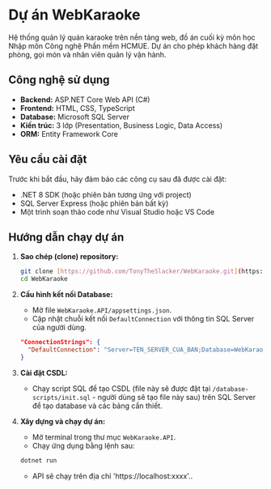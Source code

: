 # Dự án WebKaraoke

Hệ thống quản lý quán karaoke trên nền tảng web, đồ án cuối kỳ môn học Nhập môn Công nghệ Phần mềm HCMUE. Dự án cho phép khách hàng đặt phòng, gọi món và nhân viên quản lý vận hành.

## Công nghệ sử dụng

* **Backend:** ASP.NET Core Web API (C#)
* **Frontend:** HTML, CSS, TypeScript
* **Database:** Microsoft SQL Server
* **Kiến trúc:** 3 lớp (Presentation, Business Logic, Data Access)
* **ORM:** Entity Framework Core

## Yêu cầu cài đặt

Trước khi bắt đầu, hãy đảm bảo các công cụ sau đã được cài đặt:
* .NET 8 SDK (hoặc phiên bản tương ứng với project)
* SQL Server Express (hoặc phiên bản bất kỳ)
* Một trình soạn thảo code như Visual Studio hoặc VS Code

## Hướng dẫn chạy dự án

1.  **Sao chép (clone) repository:**
    ```bash
    git clone [https://github.com/TonyTheSlacker/WebKaraoke.git](https://github.com/TonyTheSlacker/WebKaraoke.git)
    cd WebKaraoke
    ```

2.  **Cấu hình kết nối Database:**
    * Mở file `WebKaraoke.API/appsettings.json`.
    * Cập nhật chuỗi kết nối `DefaultConnection` với thông tin SQL Server của người dùng.
    ```json
    "ConnectionStrings": {
      "DefaultConnection": "Server=TEN_SERVER_CUA_BAN;Database=WebKaraokeDB;Trusted_Connection=True;MultipleActiveResultSets=true;TrustServerCertificate=True"
    }
    ```

3.  **Cài đặt CSDL:**
    * Chạy script SQL để tạo CSDL (file này sẽ được đặt tại `/database-scripts/init.sql` - người dùng sẽ tạo file này sau) trên SQL Server để tạo database và các bảng cần thiết.

4.  **Xây dựng và chạy dự án:**
    * Mở terminal trong thư mục `WebKaraoke.API`.
    * Chạy ứng dụng bằng lệnh sau:
    ```bash
    dotnet run
    ```
    * API sẽ chạy trên địa chỉ 'https://localhost:xxxx'..


